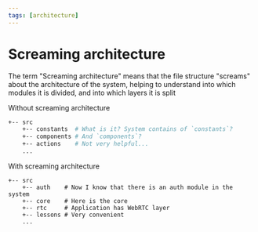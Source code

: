 ```yaml
---
tags: [architecture]
---
```


# Screaming architecture

The term "Screaming architecture" means that the file structure "screams" about the architecture of the system, helping to understand into which modules it is divided, and into which layers it is split

Without screaming architecture

```bash
+-- src
    +-- constants  # What is it? System contains of `constants`?
	+-- components # And `components`?
	+-- actions    # Not very helpful...
	...
```

With screaming architecture

```
+-- src
    +-- auth    # Now I know that there is an auth module in the system
	+-- core    # Here is the core
	+-- rtc     # Application has WebRTC layer
	+-- lessons # Very convenient
	...
```
